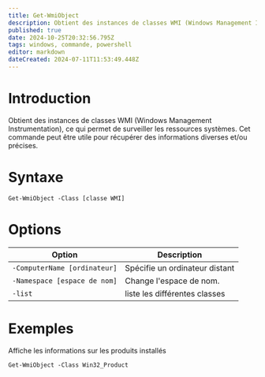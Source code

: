 ```yaml
---
title: Get-WmiObject
description: Obtient des instances de classes WMI (Windows Management Instrumentation), ce qui permet de surveiller les ressources systèmes.
published: true
date: 2024-10-25T20:32:56.795Z
tags: windows, commande, powershell
editor: markdown
dateCreated: 2024-07-11T11:53:49.448Z
---
```


# Introduction

Obtient des instances de classes WMI (Windows Management Instrumentation), ce qui permet de surveiller les ressources systèmes. Cet commande peut être utile pour récupérer des informations diverses et/ou précises.

# Syntaxe

`Get-WmiObject -Class [classe WMI]`

# Options

| Option                       | Description                    |
| ---------------------------- | ------------------------------ |
| `-ComputerName [ordinateur]` | Spécifie un ordinateur distant |
| `-Namespace [espace de nom]` | Change l'espace de nom.        |
| `-list`                      | liste les différentes classes  |

# Exemples

Affiche les informations sur les produits installés

`Get-WmiObject -Class Win32_Product`
